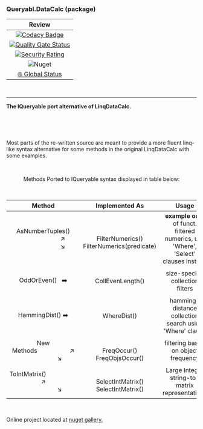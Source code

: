### Queryabl.DataCalc (package)

|  Review  |
|:------------:|
[![Codacy Badge](https://api.codacy.com/project/badge/Grade/4049b940d08b4bfeb84a3f42701b93e8)](https://app.codacy.com/gh/chrdek/linqpath_prerel?utm_source=github.com&utm_medium=referral&utm_content=chrdek/linqpath_prerel&utm_campaign=Badge_Grade) |
| [![Quality Gate Status](https://sonarcloud.io/api/project_badges/measure?project=chrdek_linqpath_prerel&metric=alert_status)](https://sonarcloud.io/summary/new_code?id=chrdek_linqpath_prerel) |
| [![Security Rating](https://sonarcloud.io/api/project_badges/measure?project=chrdek_linqpath_prerel&metric=security_rating)](https://sonarcloud.io/summary/new_code?id=chrdek_linqpath_prerel) |
| ![Nuget](https://img.shields.io/nuget/dt/LinqPath?logo=nuget) |
| [🌐 Global Status](https://status.nuget.org/) |

&nbsp;&nbsp;&nbsp;&nbsp;&nbsp;&nbsp;


<hr>

__The IQueryable port alternative of LinqDataCalc.__

<br/>
<br/>
<br/>


Most parts of the re-written source are meant to provide a more fluent linq-like syntax alternative for some methods in the original LinqDataCalc with some examples.

<br/>

<div align="center">

Methods Ported to IQueryable syntax displayed in table below:

<br>

|  Method  | Implemented As | Usage |
|:------------:|:------------:|:------------:|
| AsNumberTuples() &nbsp;&nbsp;&nbsp;&nbsp;&nbsp;&nbsp;&nbsp;&nbsp;&nbsp;&nbsp;&nbsp;&nbsp;&nbsp;&nbsp;&nbsp;&nbsp;&nbsp;&nbsp;&nbsp;&nbsp;&nbsp;&nbsp;&nbsp; ↗️ <br> &nbsp;&nbsp;&nbsp;&nbsp;&nbsp;&nbsp;&nbsp;&nbsp;&nbsp;&nbsp;&nbsp;&nbsp;&nbsp;&nbsp;&nbsp;&nbsp;&nbsp;&nbsp;&nbsp;&nbsp;&nbsp;&nbsp;&nbsp; ↘️ | <br> FilterNumerics()<br> FilterNumerics(predicate)  |  __example only__ of funct. filtered numerics, use 'Where', 'Select' clauses instead |
|   |   |   |
| OddOrEven()&nbsp;&nbsp; ➡️ | CollEvenLength()  | size-specific collection filters |
|   |   |   |
| HammingDist() ➡️ | WhereDist()  | hamming-distance collection search  using 'Where' clause |
|   |   |   |
| New Methods&nbsp;&nbsp;&nbsp;&nbsp;&nbsp;&nbsp;&nbsp;&nbsp;&nbsp;&nbsp;&nbsp;&nbsp;&nbsp;&nbsp;&nbsp;&nbsp;&nbsp;&nbsp;&nbsp; ↗️ <br> &nbsp;&nbsp;&nbsp;&nbsp;&nbsp;&nbsp;&nbsp;&nbsp;&nbsp;&nbsp;&nbsp;&nbsp;&nbsp;&nbsp;&nbsp;&nbsp;&nbsp;&nbsp;&nbsp; ↘️ | <br> FreqOccur()<br> FreqObjsOccur()  | filtering based on object frequency |
|   |   |   |
| ToIntMatrix()&nbsp;&nbsp;&nbsp;&nbsp;&nbsp;&nbsp;&nbsp;&nbsp;&nbsp;&nbsp;&nbsp;&nbsp;&nbsp;&nbsp;&nbsp;&nbsp;&nbsp;&nbsp;&nbsp; ↗️ <br> &nbsp;&nbsp;&nbsp;&nbsp;&nbsp;&nbsp;&nbsp;&nbsp;&nbsp;&nbsp;&nbsp;&nbsp;&nbsp;&nbsp;&nbsp;&nbsp;&nbsp;&nbsp;&nbsp; ↘️ | <br> SelectIntMatrix()<br> SelectIntMatrix() | Large Integer string-to-matrix representations |

</div>

<br>

Online project located at [nuget gallery.](https://www.nuget.org/packages/LinqPath/)


